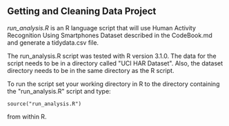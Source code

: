 ## Getting and Cleaning Data Project

*run_analysis.R* is an R language script that will use Human Activity Recognition Using Smartphones Dataset described in the CodeBook.md and generate a tidydata.csv file.

The run_analysis.R script was tested with R version 3.1.0.  The data for the script needs to be in a directory called "UCI HAR Dataset".  Also, the dataset directory needs to be in the same directory as the R script.

To run the script set your working directory in R to the directory containing the "run_analysis.R" script and type:

    source("run_analysis.R") 

from within R.